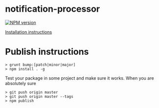# notification-processor

[![NPM version](https://badge.fury.io/js/notification-processor.png)](http://badge.fury.io/js/notification-processor)

[Installation instructions](https://github.com/Parsimotion/notification-processor/wiki/Installation-Instructions)

# Publish instructions

``` Console
> grunt bump:[patch|minor|major]
> npm install . -g 
```
Test your package in some project and make sure it works.
When you are absolutely sure

``` Console
> git push origin master
> git push origin master --tags
> npm publish
```
